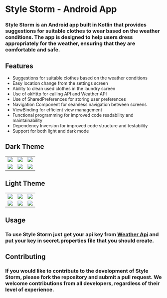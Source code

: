 # Style Storm - Android App
### Style Storm is an Android app built in Kotlin that provides suggestions for suitable clothes to wear based on the weather conditions. The app is designed to help users dress appropriately for the weather, ensuring that they are comfortable and safe.

## Features
* Suggestions for suitable clothes based on the weather conditions
* Easy location change from the settings screen
* Ability to clean used clothes in the laundry screen
* Use of okHttp for calling API and Weather API
* Use of SharedPreferences for storing user preferences
* Navigation Component for seamless navigation between screens
* ViewBinding for efficient view management
* Functional programming for improved code readability and maintainability
* Dependency Inversion for improved code structure and testability
* Support for both light and dark mode

## Dark Theme
|  |  |   |
| :---:                              | :---:                             | :---:                              |
| ![](https://user-images.githubusercontent.com/30028905/233750965-e685c451-7b5b-4048-9c94-80c79446f19c.png)  | ![](https://user-images.githubusercontent.com/30028905/233750980-b4f9833e-66c3-49ef-8f12-618fa0a38c3c.png) | ![](https://user-images.githubusercontent.com/30028905/233750984-ea3bb03e-f1de-4a72-ba0e-312b20ffe602.png)  |
| ![](https://user-images.githubusercontent.com/30028905/233750997-8f19974d-853f-4504-a707-945b762351ee.png)  | ![](https://user-images.githubusercontent.com/30028905/233751007-613a7da5-2821-4586-ae86-37e290e03a34.png) | ![](https://user-images.githubusercontent.com/30028905/233751018-514368dd-abf8-44cf-bcbd-496f78977d54.png)  |

## Light Theme
|  |  |   |
| :---:                              | :---:                             | :---:                              |
| ![](https://user-images.githubusercontent.com/30028905/233749315-5601d257-4cc5-42aa-9788-290b8d8ef3b2.png)  | ![](https://user-images.githubusercontent.com/30028905/233749399-33084c7f-ae68-4c35-a8c4-26fa20a17528.png) | ![](https://user-images.githubusercontent.com/30028905/233749431-bac71cd2-5654-4e1b-a6ff-18f5e2caead4.png)  |
| ![](https://user-images.githubusercontent.com/30028905/233750614-7ea19857-4244-437c-b3a1-cbb64a3c494f.png)  | ![](https://user-images.githubusercontent.com/30028905/233750658-4a073b21-9cf0-46de-afa6-a4065c2361d2.png) | ![](https://user-images.githubusercontent.com/30028905/233750682-569cbc4c-61a7-4987-8d5d-645821036dc7.png)  |

## Usage
### To use Style Storm just get your api key from [Weather Api](https://www.weatherapi.com/) and put your key in secret.properties file that you should create.
## Contributing
### If you would like to contribute to the development of Style Storm, please fork the repository and submit a pull request. We welcome contributions from all developers, regardless of their level of experience.


